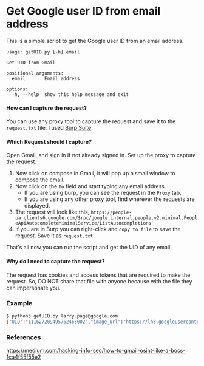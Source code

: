 # Get Google user ID from email address

This is a simple script to get the Google user ID from an email address.

```
usage: getUID.py [-h] email

Get UID from Gmail

positional arguments:
  email       Email address

options:
  -h, --help  show this help message and exit
```

#### How can I capture the request?

You can use any proxy tool to capture the request and save it to the `request.txt` file. I used [Burp Suite](https://portswigger.net/burp/communitydownload).
#### Which Request should I capture?

Open Gmail, and sign in if not already signed in. Set up the proxy to capture the request. 
1. Now click on compose in Gmail, it will pop up a small window to compose the email. 
1. Now click on the `To` field and start typing any email address. 
    - If you are using burp, you can see the request in the `Proxy` tab.
    - If you are using any other proxy tool, find wherever the requests are displayed.
1. The request will look like this, `https://people-pa.clients6.google.com/$rpc/google.internal.people.v2.minimal.PeopleApiAutocompleteMinimalService/ListAutocompletions`
1. If you are in Burp you can right-click and `copy to file` to save the request. Save it as `request.txt`

That's all now you can run the script and get the UID of any email.


#### Why do I need to capture the request?

The request has cookies and access tokens that are required to make the request.
So, DO NOT share that file with anyone because with the file they can impersonate you.

### Example

```bash
$ python3 getUID.py larry.page@google.com
{"UID":"111627209495762463002","image_url":"https://lh3.googleusercontent.com/a-/ACB-R5TQDeBKd3nXn_1WQlBDQ3hmvueUq1915eySpGb-b3M"}

```

### References

https://medium.com/hacking-info-sec/how-to-gmail-osint-like-a-boss-1ca4f55f55e2
